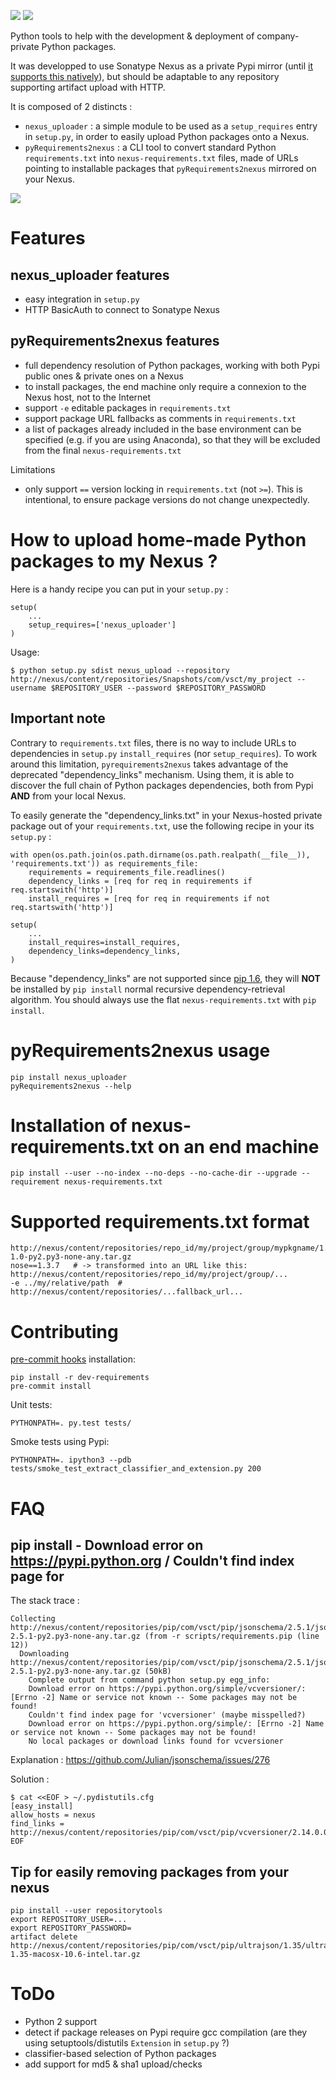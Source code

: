 [![](https://img.shields.io/pypi/v/nexus_uploader.svg?style=flat)](https://pypi.python.org/pypi/nexus_uploader)
[![](https://img.shields.io/pypi/l/nexus_uploader.svg?style=flat)](https://pypi.python.org/pypi/nexus_uploader)

Python tools to help with the development & deployment of company-private Python packages.

It was developped to use Sonatype Nexus as a private Pypi mirror (until [it supports this natively](https://issues.sonatype.org/browse/NEXUS-6037)),
but should be adaptable to any repository supporting artifact upload with HTTP.

It is composed of 2 distincts :

- `nexus_uploader` : a simple module to be used as a `setup_requires` entry in `setup.py`, in order to easily upload Python packages onto a Nexus.
- `pyRequirements2nexus` : a CLI tool to convert standard Python `requirements.txt` into `nexus-requirements.txt` files,
made of URLs pointing to installable packages that `pyRequirements2nexus` mirrored on your Nexus.

![](https://raw.githubusercontent.com/voyages-sncf-technologies/nexus_uploader/master/docs/PythonPackaging.png)

# Features

## nexus_uploader features

- easy integration in `setup.py`
- HTTP BasicAuth to connect to Sonatype Nexus

## pyRequirements2nexus features

- full dependency resolution of Python packages, working with both Pypi public ones & private ones on a Nexus
- to install packages, the end machine only require a connexion to the Nexus host, not to the Internet
- support `-e` editable packages in `requirements.txt`
- support package URL fallbacks as comments in `requirements.txt`
- a list of packages already included in the base environment can be specified (e.g. if you are using Anaconda), so that they will be excluded from the final `nexus-requirements.txt`

Limitations

- only support `==` version locking in `requirements.txt` (not `>=`).
This is intentional, to ensure package versions do not change unexpectedly.


# How to upload home-made Python packages to my Nexus ?

Here is a handy recipe you can put in your `setup.py` :

```
setup(
    ...
    setup_requires=['nexus_uploader']
)
```

Usage:
```
$ python setup.py sdist nexus_upload --repository http://nexus/content/repositories/Snapshots/com/vsct/my_project --username $REPOSITORY_USER --password $REPOSITORY_PASSWORD
```


## Important note

Contrary to `requirements.txt` files, there is no way to include URLs to dependencies in `setup.py` `install_requires` (nor `setup_requires`).
To work around this limitation, `pyrequirements2nexus` takes advantage of the deprecated "dependency_links" mechanism.
Using them, it is able to discover the full chain of Python packages dependencies, both from Pypi **AND** from your local Nexus.

To easily generate the "dependency_links.txt" in your Nexus-hosted private package out of your `requirements.txt`, use the following recipe in your its `setup.py` :
```
with open(os.path.join(os.path.dirname(os.path.realpath(__file__)), 'requirements.txt')) as requirements_file:
    requirements = requirements_file.readlines()
    dependency_links = [req for req in requirements if req.startswith('http')]
    install_requires = [req for req in requirements if not req.startswith('http')]

setup(
    ...
    install_requires=install_requires,
    dependency_links=dependency_links,
)
```

Because "dependency_links" are not supported since [pip 1.6](https://github.com/pypa/pip/pull/1519/commits/95ac4c16f544dcc4282d2a4245aba0384f7e629a),
they will **NOT** be installed by `pip install` normal recursive dependency-retrieval algorithm.
You should always use the flat `nexus-requirements.txt` with `pip install`.


# pyRequirements2nexus usage

    pip install nexus_uploader
    pyRequirements2nexus --help


# Installation of nexus-requirements.txt on an end machine

    pip install --user --no-index --no-deps --no-cache-dir --upgrade --requirement nexus-requirements.txt


# Supported requirements.txt format

    http://nexus/content/repositories/repo_id/my/project/group/mypkgname/1.0/mypkgname-1.0-py2.py3-none-any.tar.gz
    nose==1.3.7   # -> transformed into an URL like this: http://nexus/content/repositories/repo_id/my/project/group/...
    -e ../my/relative/path  # http://nexus/content/repositories/...fallback_url...


# Contributing

[pre-commit hooks](http://pre-commit.com) installation:
```
pip install -r dev-requirements
pre-commit install
```

Unit tests:
```
PYTHONPATH=. py.test tests/
```

Smoke tests using Pypi:
```
PYTHONPATH=. ipython3 --pdb tests/smoke_test_extract_classifier_and_extension.py 200
```


# FAQ

## pip install - Download error on https://pypi.python.org / Couldn't find index page for

The stack trace :
```
Collecting http://nexus/content/repositories/pip/com/vsct/pip/jsonschema/2.5.1/jsonschema-2.5.1-py2.py3-none-any.tar.gz (from -r scripts/requirements.pip (line 12))
  Downloading http://nexus/content/repositories/pip/com/vsct/pip/jsonschema/2.5.1/jsonschema-2.5.1-py2.py3-none-any.tar.gz (50kB)
    Complete output from command python setup.py egg_info:
    Download error on https://pypi.python.org/simple/vcversioner/: [Errno -2] Name or service not known -- Some packages may not be found!
    Couldn't find index page for 'vcversioner' (maybe misspelled?)
    Download error on https://pypi.python.org/simple/: [Errno -2] Name or service not known -- Some packages may not be found!
    No local packages or download links found for vcversioner
```

Explanation : https://github.com/Julian/jsonschema/issues/276

Solution :
```
$ cat <<EOF > ~/.pydistutils.cfg
[easy_install]
allow_hosts = nexus
find_links = http://nexus/content/repositories/pip/com/vsct/pip/vcversioner/2.14.0.0/
EOF
```


## Tip for easily removing packages from your nexus

    pip install --user repositorytools
    export REPOSITORY_USER=...
    export REPOSITORY_PASSWORD=
    artifact delete http://nexus/content/repositories/pip/com/vsct/pip/ultrajson/1.35/ultrajson-1.35-macosx-10.6-intel.tar.gz


# ToDo

- Python 2 support
- detect if package releases on Pypi require gcc compilation (are they using setuptools/distutils `Extension` in `setup.py` ?)
- classifier-based selection of Python packages
- add support for md5 & sha1 upload/checks
